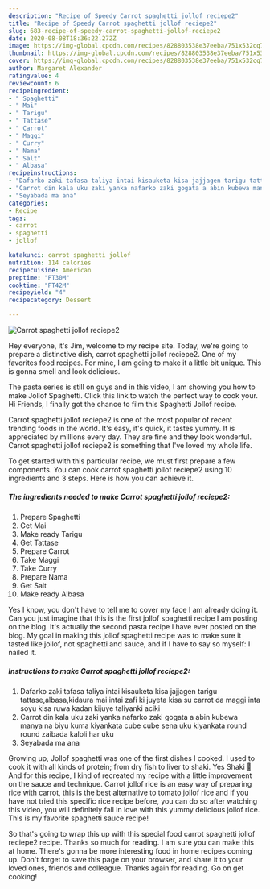 ```yaml
---
description: "Recipe of Speedy Carrot spaghetti jollof reciepe2"
title: "Recipe of Speedy Carrot spaghetti jollof reciepe2"
slug: 683-recipe-of-speedy-carrot-spaghetti-jollof-reciepe2
date: 2020-08-08T18:36:22.272Z
image: https://img-global.cpcdn.com/recipes/828803538e37eeba/751x532cq70/carrot-spaghetti-jollof-reciepe2-recipe-main-photo.jpg
thumbnail: https://img-global.cpcdn.com/recipes/828803538e37eeba/751x532cq70/carrot-spaghetti-jollof-reciepe2-recipe-main-photo.jpg
cover: https://img-global.cpcdn.com/recipes/828803538e37eeba/751x532cq70/carrot-spaghetti-jollof-reciepe2-recipe-main-photo.jpg
author: Margaret Alexander
ratingvalue: 4
reviewcount: 6
recipeingredient:
- " Spaghetti"
- " Mai"
- " Tarigu"
- " Tattase"
- " Carrot"
- " Maggi"
- " Curry"
- " Nama"
- " Salt"
- " Albasa"
recipeinstructions:
- "Dafarko zaki tafasa taliya intai kisauketa kisa jajjagen tarigu tattase,albasa,kidaura mai intai zafi ki juyeta kisa su carrot da maggi inta soyu kisa ruwa kadan kijuye taliyanki aciki"
- "Carrot din kala uku zaki yanka nafarko zaki gogata a abin kubewa manya na biyu kuma kiyankata cube cube sena uku kiyankata round round zaibada kaloli har uku"
- "Seyabada ma ana"
categories:
- Recipe
tags:
- carrot
- spaghetti
- jollof

katakunci: carrot spaghetti jollof 
nutrition: 114 calories
recipecuisine: American
preptime: "PT30M"
cooktime: "PT42M"
recipeyield: "4"
recipecategory: Dessert

---
```



![Carrot spaghetti jollof reciepe2](https://img-global.cpcdn.com/recipes/828803538e37eeba/751x532cq70/carrot-spaghetti-jollof-reciepe2-recipe-main-photo.jpg)

Hey everyone, it's Jim, welcome to my recipe site. Today, we're going to prepare a distinctive dish, carrot spaghetti jollof reciepe2. One of my favorites food recipes. For mine, I am going to make it a little bit unique. This is gonna smell and look delicious.

The pasta series is still on guys and in this video, I am showing you how to make Jollof Spaghetti. Click this link to watch the perfect way to cook your. Hi Friends, I finally got the chance to film this Spaghetti Jollof recipe.

Carrot spaghetti jollof reciepe2 is one of the most popular of recent trending foods in the world. It's easy, it's quick, it tastes yummy. It is appreciated by millions every day. They are fine and they look wonderful. Carrot spaghetti jollof reciepe2 is something that I've loved my whole life.


To get started with this particular recipe, we must first prepare a few components. You can cook carrot spaghetti jollof reciepe2 using 10 ingredients and 3 steps. Here is how you can achieve it.

<!--inarticleads1-->

##### The ingredients needed to make Carrot spaghetti jollof reciepe2:

1. Prepare  Spaghetti
1. Get  Mai
1. Make ready  Tarigu
1. Get  Tattase
1. Prepare  Carrot
1. Take  Maggi
1. Take  Curry
1. Prepare  Nama
1. Get  Salt
1. Make ready  Albasa


Yes I know, you don&#39;t have to tell me to cover my face I am already doing it. Can you just imagine that this is the first jollof spaghetti recipe I am posting on the blog. It&#39;s actually the second pasta recipe I have ever posted on the blog. My goal in making this jollof spaghetti recipe was to make sure it tasted like jollof, not spaghetti and sauce, and if I have to say so myself: I nailed it. 

<!--inarticleads2-->

##### Instructions to make Carrot spaghetti jollof reciepe2:

1. Dafarko zaki tafasa taliya intai kisauketa kisa jajjagen tarigu tattase,albasa,kidaura mai intai zafi ki juyeta kisa su carrot da maggi inta soyu kisa ruwa kadan kijuye taliyanki aciki
1. Carrot din kala uku zaki yanka nafarko zaki gogata a abin kubewa manya na biyu kuma kiyankata cube cube sena uku kiyankata round round zaibada kaloli har uku
1. Seyabada ma ana


Growing up, Jollof spaghetti was one of the first dishes I cooked. I used to cook it with all kinds of protein; from dry fish to liver to shaki. Yes Shaki 🙂 And for this recipe, I kind of recreated my recipe with a little improvement on the sauce and technique. Carrot jollof rice is an easy way of preparing rice with carrot, this is the best alternative to tomato jollof rice and if you have not tried this specific rice recipe before, you can do so after watching this video, you will definitely fall in love with this yummy delicious jollof rice. This is my favorite spaghetti sauce recipe! 

So that's going to wrap this up with this special food carrot spaghetti jollof reciepe2 recipe. Thanks so much for reading. I am sure you can make this at home. There's gonna be more interesting food in home recipes coming up. Don't forget to save this page on your browser, and share it to your loved ones, friends and colleague. Thanks again for reading. Go on get cooking!
